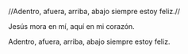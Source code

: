 //Adentro, afuera, arriba, abajo siempre estoy feliz.//

Jesús mora en mí, aquí en mi corazón.

Adentro, afuera, arriba, abajo siempre estoy feliz.